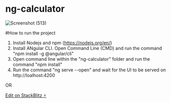 # ng-calculator
![Screenshot (513)](https://user-images.githubusercontent.com/40579537/111053844-ef8a8100-846f-11eb-9f6e-d12c6cc404d3.png)

#How to run the project
1. Install Nodejs and npm (https://nodejs.org/en/)
2. Install ANgular CLI. Open Command Line (CMD) and run the command "npm install -g @angular/cli"
3. Open command line within the "ng-calculator" folder and run the command "npm install"
4. Run the command "ng serve --open" and wait for the UI to be served on http://loalhost:4200

OR

[Edit on StackBlitz ⚡️](https://stackblitz.com/edit/ng-calculator-vz7t3e)

